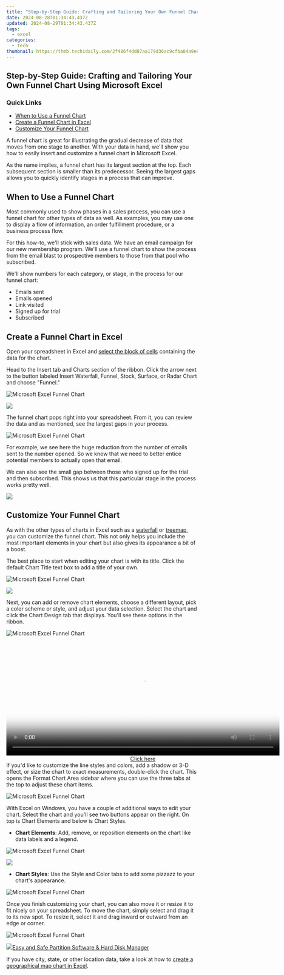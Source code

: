```yaml
---
title: "Step-by-Step Guide: Crafting and Tailoring Your Own Funnel Chart Using Microsoft Excel"
date: 2024-08-28T01:34:43.437Z
updated: 2024-08-29T01:34:43.437Z
tags:
  - excel
categories:
  - tech
thumbnail: https://thmb.techidaily.com/2f486f4dd87aa179d36ac9cfba84a9e655bb2170ba42ee253c3df8a8c92937c0.jpg
---
```


## Step-by-Step Guide: Crafting and Tailoring Your Own Funnel Chart Using Microsoft Excel

### Quick Links

* [When to Use a Funnel Chart](https://iphone-unlock.techidaily.com/how-to-unlock-stolen-apple-iphone-12-in-different-conditionsin-drfone-by-drfone-ios/)
* [Create a Funnel Chart in Excel](https://tiktok-videos.techidaily.com/new-chortling-chronicles-new-comedy-sensations-on-tiktok/)
* [Customize Your Funnel Chart](https://instagram-video-recordings.techidaily.com/new-spotlight-on-recent-unfollows-on-instagram-for-2024/)

 A funnel chart is great for illustrating the gradual decrease of data that moves from one stage to another. With your data in hand, we'll show you how to easily insert and customize a funnel chart in Microsoft Excel.

 As the name implies, a funnel chart has its largest section at the top. Each subsequent section is smaller than its predecessor. Seeing the largest gaps allows you to quickly identify stages in a process that can improve.

##  When to Use a Funnel Chart

 Most commonly used to show phases in a sales process, you can use a funnel chart for other types of data as well. As examples, you may use one to display a flow of information, an order fulfillment procedure, or a business process flow.

 For this how-to, we'll stick with sales data. We have an email campaign for our new membership program. We'll use a funnel chart to show the process from the email blast to prospective members to those from that pool who subscribed.

 We'll show numbers for each category, or stage, in the process for our funnel chart:

* Emails sent
* Emails opened
* Link visited
* Signed up for trial
* Subscribed

##  Create a Funnel Chart in Excel

 Open your spreadsheet in Excel and [select the block of cells](https://buynow-tips.techidaily.com/exploring-a-ravaged-world-on-motorcycle-in-days-gone-our-comprehhavis-review/) containing the data for the chart.

 Head to the Insert tab and Charts section of the ribbon. Click the arrow next to the button labeled Insert Waterfall, Funnel, Stock, Surface, or Radar Chart and choose "Funnel."

![Microsoft Excel Funnel Chart](https://static1.howtogeekimages.com/wordpress/wp-content/uploads/2021/09/ExcelFunnelChart.png) 

<!-- affiliate ads begin -->
<a href="https://store.bitdefender.com/affiliate.php?ACCOUNT=BITLATIN&AFFILIATE=108875&PATH=http%3A%2F%2Fwww.bitdefender.com%2Fbusiness%3FAFFILIATE%3D108875%26RESOURCE%3D30%2525%2BOff%2Ball%2BGravityZone%2BProducts"><img src="https://www.bitdefender.com/content/dam/bitdefender/business/campaign/1200X628.png" border="0"></a>
<!-- affiliate ads end -->
 The funnel chart pops right into your spreadsheet. From it, you can review the data and as mentioned, see the largest gaps in your process.

![Microsoft Excel Funnel Chart](https://static1.howtogeekimages.com/wordpress/wp-content/uploads/2021/09/ExcelFunnelChart.png) 

 For example, we see here the huge reduction from the number of emails sent to the number opened. So we know that we need to better entice potential members to actually open that email.

 We can also see the small gap between those who signed up for the trial and then subscribed. This shows us that this particular stage in the process works pretty well.

<!-- affiliate ads begin -->
<a href="https://store.absolute.com/order/checkout.php?PRODS=4601998&QTY=1&AFFILIATE=108875&CART=1"><img src="https://secure.avangate.com/images/merchant/ef70e26a0b5da778eda3f48014d087cd/728x90_larger-shield.jpg" border="0"></a>
<!-- affiliate ads end -->
##  Customize Your Funnel Chart

 As with the other types of charts in Excel such as a [waterfall](https://youtube-docs.techidaily.com/approved-strategies-for-effective-youtube-playlist-distribution/) or [treemap](https://extra-guidance.techidaily.com/maximizing-value-in-your-cloud-service-expenditure-for-2024/), you can customize the funnel chart. This not only helps you include the most important elements in your chart but also gives its appearance a bit of a boost.

 The best place to start when editing your chart is with its title. Click the default Chart Title text box to add a title of your own.

![Microsoft Excel Funnel Chart](https://static1.howtogeekimages.com/wordpress/wp-content/uploads/2021/09/ExcelFunnelChart.png) 

<!-- affiliate ads begin -->
<a href="https://secure.2checkout.com/order/checkout.php?PRODS=3851655&QTY=1&AFFILIATE=108875&CART=1"><img src="http://www.aiseesoft.com/avangate/30p/banner.jpg" border="0"></a>
<!-- affiliate ads end -->
 Next, you can add or remove chart elements, choose a different layout, pick a color scheme or style, and adjust your data selection. Select the chart and click the Chart Design tab that displays. You'll see these options in the ribbon.

![Microsoft Excel Funnel Chart](https://static1.howtogeekimages.com/wordpress/wp-content/uploads/2021/09/ExcelFunnelChart.png) 

<!-- affiliate ads begin -->
<span id="1993650">
					<video width="720" height="300" style="cursor:pointer"
           poster="//a.impactradius-go.com/display-clicktoplayimage/1993650.jpeg"
           onclick="if(!this.playClicked){this.play();this.setAttribute('controls',true);this.playClicked=true;}">
	   <source src="//a.impactradius-go.com/display-ad/22993-1993650">
	   <img src="//a.impactradius-go.com/display-clicktoplayimage/1993650.jpeg" style="border: none; height: 100%; width: 100%; object-fit: contain">
	</video>
	<div style="width:720px;text-align:center"><a href="javascript:window.open(decodeURIComponent('https%3A%2F%2Fhomestyler.sjv.io%2Fc%2F5597632%2F1993650%2F22993'), '_blank');void(0);">Click here</a></div>
</span>
<img height="0" width="0" src="https://imp.pxf.io/i/5597632/1993650/22993" style="position:absolute;visibility:hidden;" border="0" />
<!-- affiliate ads end -->
 If you'd like to customize the line styles and colors, add a shadow or 3-D effect, or size the chart to exact measurements, double-click the chart. This opens the Format Chart Area sidebar where you can use the three tabs at the top to adjust these chart items.

![Microsoft Excel Funnel Chart](https://static1.howtogeekimages.com/wordpress/wp-content/uploads/2021/09/ExcelFunnelChart.png) 

 With Excel on Windows, you have a couple of additional ways to edit your chart. Select the chart and you'll see two buttons appear on the right. On top is Chart Elements and below is Chart Styles.

* **Chart Elements**: Add, remove, or reposition elements on the chart like data labels and a legend.

![Microsoft Excel Funnel Chart](https://static1.howtogeekimages.com/wordpress/wp-content/uploads/2021/09/ExcelFunnelChart.png) 

<!-- affiliate ads begin -->
<a href="https://secure.2checkout.com/order/checkout.php?PRODS=4615471&QTY=1&AFFILIATE=108875&CART=1"><img src="https://images.wondershare.com/affiliate-image/affiliate_banners_en/max_782x90.png" border="0"></a>
<!-- affiliate ads end -->
* **Chart Styles**: Use the Style and Color tabs to add some pizzazz to your chart's appearance.

![Microsoft Excel Funnel Chart](https://static1.howtogeekimages.com/wordpress/wp-content/uploads/2021/09/ExcelFunnelChart.png) 

 Once you finish customizing your chart, you can also move it or resize it to fit nicely on your spreadsheet. To move the chart, simply select and drag it to its new spot. To resize it, select it and drag inward or outward from an edge or corner.

![Microsoft Excel Funnel Chart](https://static1.howtogeekimages.com/wordpress/wp-content/uploads/2021/09/ExcelFunnelChart.png) 

<!-- affiliate ads begin -->
<a href="https://secure.2checkout.com/order/checkout.php?PRODS=22741618&QTY=1&AFFILIATE=108875&CART=1"><img src="https://www.diskpart.com/resource/images/index/dp-index-img-banner-people@2x.png" border="0">Easy and Safe Partition Software & Hard Disk Manager</a>
<!-- affiliate ads end -->
 If you have city, state, or other location data, take a look at how to [create a geographical map chart in Excel](https://data-safeguard.techidaily.com/2024s-ultimate-guide-to-the-best-iphone-data-restoration-software-for-ios-17-devices/).

<ins class="adsbygoogle"
     style="display:block"
     data-ad-format="autorelaxed"
     data-ad-client="ca-pub-7571918770474297"
     data-ad-slot="1223367746"></ins>



<ins class="adsbygoogle"
     style="display:block"
     data-ad-client="ca-pub-7571918770474297"
     data-ad-slot="8358498916"
     data-ad-format="auto"
     data-full-width-responsive="true"></ins>


